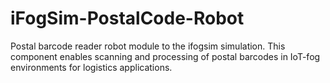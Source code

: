 # iFogSim-PostalCode-Robot
Postal barcode reader robot module to the ifogsim simulation. This component enables scanning and processing of postal barcodes in IoT-fog environments for logistics applications.

